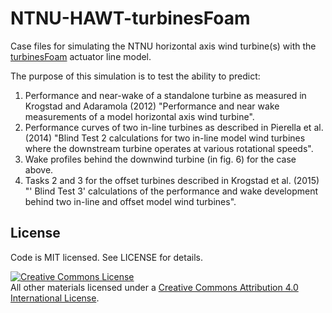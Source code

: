 # NTNU-HAWT-turbinesFoam

Case files for simulating the NTNU horizontal axis wind turbine(s) with the
[turbinesFoam](https://github.com/turbinesFoam/turbinesFoam)
actuator line model.

The purpose of this simulation is to test the ability to predict:

1. Performance and near-wake of a standalone turbine as measured in Krogstad and Adaramola (2012) "Performance and near wake measurements of a model horizontal axis wind turbine".
2. Performance curves of two in-line turbines as described in Pierella et al. (2014) "Blind Test 2 calculations for two in-line model wind turbines where the downstream turbine operates at various rotational speeds".
3. Wake profiles behind the downwind turbine (in fig. 6) for the case above.
4. Tasks 2 and 3 for the offset turbines described in Krogstad et al. (2015) "' Blind Test 3' calculations of the performance and wake development behind two in-line and offset model wind turbines".


## License

Code is MIT licensed. See LICENSE for details.

<a rel="license" href="http://creativecommons.org/licenses/by/4.0/">
<img alt="Creative Commons License" style="border-width:0" src="http://i.creativecommons.org/l/by/4.0/88x31.png" />
</a><br />All other materials licensed under a <a rel="license" href="http://creativecommons.org/licenses/by/4.0/"/>
Creative Commons Attribution 4.0 International License</a>.
